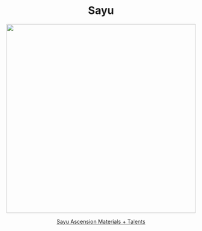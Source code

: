 <body>
  <div align="center">
    <h1> Sayu </h1>
<img src="https://wiki.hoyolab.com/_ipx/f_webp/https://bbs.hoyolab.com/hoyowiki/picture/character/%25E6%2597%25A9%25E6%259F%259A/avatar.png" width=500>
<p></p>
<a href="">Sayu Ascension Materials + Talents</a><br>
  
  </div>
</body>
